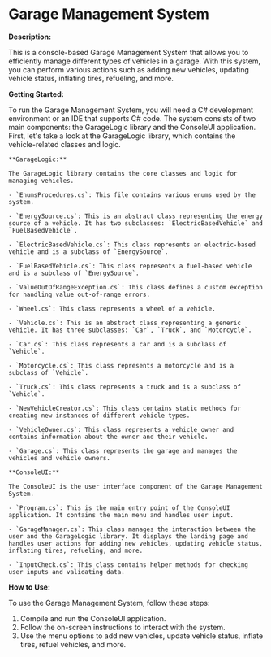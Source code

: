 # Garage Management System

**Description:**

This is a console-based Garage Management System that allows you to efficiently manage different types of vehicles in a garage. With this system, you can perform various actions such as adding new vehicles, updating vehicle status, inflating tires, refueling, and more.

**Getting Started:**

To run the Garage Management System, you will need a C# development environment or an IDE that supports C# code. The system consists of two main components: the GarageLogic library and the ConsoleUI application. First, let's take a look at the GarageLogic library, which contains the vehicle-related classes and logic.

```
**GarageLogic:**

The GarageLogic library contains the core classes and logic for managing vehicles.

- `EnumsProcedures.cs`: This file contains various enums used by the system.

- `EnergySource.cs`: This is an abstract class representing the energy source of a vehicle. It has two subclasses: `ElectricBasedVehicle` and `FuelBasedVehicle`.

- `ElectricBasedVehicle.cs`: This class represents an electric-based vehicle and is a subclass of `EnergySource`.

- `FuelBasedVehicle.cs`: This class represents a fuel-based vehicle and is a subclass of `EnergySource`.

- `ValueOutOfRangeException.cs`: This class defines a custom exception for handling value out-of-range errors.

- `Wheel.cs`: This class represents a wheel of a vehicle.

- `Vehicle.cs`: This is an abstract class representing a generic vehicle. It has three subclasses: `Car`, `Truck`, and `Motorcycle`.

- `Car.cs`: This class represents a car and is a subclass of `Vehicle`.

- `Motorcycle.cs`: This class represents a motorcycle and is a subclass of `Vehicle`.

- `Truck.cs`: This class represents a truck and is a subclass of `Vehicle`.

- `NewVehicleCreator.cs`: This class contains static methods for creating new instances of different vehicle types.

- `VehicleOwner.cs`: This class represents a vehicle owner and contains information about the owner and their vehicle.

- `Garage.cs`: This class represents the garage and manages the vehicles and vehicle owners.
```

```
**ConsoleUI:**

The ConsoleUI is the user interface component of the Garage Management System.

- `Program.cs`: This is the main entry point of the ConsoleUI application. It contains the main menu and handles user input.

- `GarageManager.cs`: This class manages the interaction between the user and the GarageLogic library. It displays the landing page and handles user actions for adding new vehicles, updating vehicle status, inflating tires, refueling, and more.

- `InputCheck.cs`: This class contains helper methods for checking user inputs and validating data.

```
**How to Use:**

To use the Garage Management System, follow these steps:

1. Compile and run the ConsoleUI application.
2. Follow the on-screen instructions to interact with the system.
3. Use the menu options to add new vehicles, update vehicle status, inflate tires, refuel vehicles, and more.
